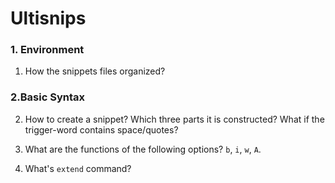 # Ultisnips

### 1. Environment

1. How the snippets files organized?



### 2.Basic Syntax 

2. How to create a snippet? Which three parts it is constructed? What if the trigger-word contains space/quotes?

3. What are the functions of the following options? `b`, `i`, `w`, `A`.

4. What's `extend` command?


 

